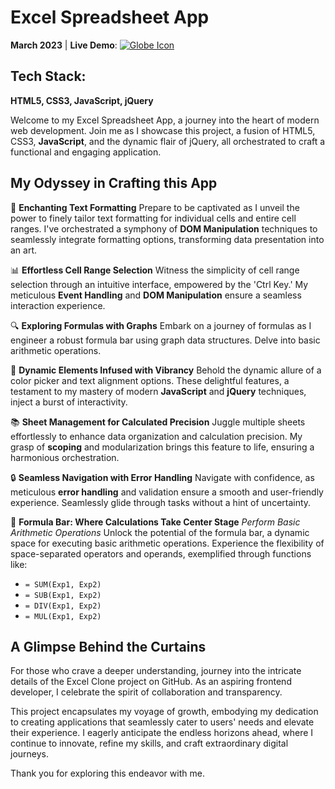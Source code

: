 # Excel Spreadsheet App 
**March 2023** | **Live Demo**: [![Globe Icon](https://img.icons8.com/doodle/48/000000/globe.png)](https://anirudhapatil-1.github.io/Excel-Clone/)





## Tech Stack:
**HTML5, CSS3, JavaScript, jQuery**

Welcome to my Excel Spreadsheet App, a journey into the heart of modern web development. Join me as I showcase this project, a fusion of HTML5, CSS3, **JavaScript**, and the dynamic flair of jQuery, all orchestrated to craft a functional and engaging application.

## My Odyssey in Crafting this App

🎨 **Enchanting Text Formatting** Prepare to be captivated as I unveil the power to finely tailor text formatting for individual cells and entire cell ranges. I've orchestrated a symphony of **DOM Manipulation** techniques to seamlessly integrate formatting options, transforming data presentation into an art.

📊 **Effortless Cell Range Selection** Witness the simplicity of cell range selection through an intuitive interface, empowered by the 'Ctrl Key.' My meticulous **Event Handling** and **DOM Manipulation** ensure a seamless interaction experience.

🔍 **Exploring Formulas with Graphs** Embark on a journey of formulas as I engineer a robust formula bar using graph data structures. Delve into basic arithmetic operations.

🌈 **Dynamic Elements Infused with Vibrancy** Behold the dynamic allure of a color picker and text alignment options. These delightful features, a testament to my mastery of modern **JavaScript** and **jQuery** techniques, inject a burst of interactivity.

📚 **Sheet Management for Calculated Precision** Juggle multiple sheets effortlessly to enhance data organization and calculation precision. My grasp of **scoping** and modularization brings this feature to life, ensuring a harmonious orchestration.

🔒 **Seamless Navigation with Error Handling** Navigate with confidence, as meticulous **error handling** and validation ensure a smooth and user-friendly experience. Seamlessly glide through tasks without a hint of uncertainty.

🔢 **Formula Bar: Where Calculations Take Center Stage**
*Perform Basic Arithmetic Operations* Unlock the potential of the formula bar, a dynamic space for executing basic arithmetic operations. Experience the flexibility of space-separated operators and operands, exemplified through functions like:

- `= SUM(Exp1, Exp2)`
- `= SUB(Exp1, Exp2)`
- `= DIV(Exp1, Exp2)`
- `= MUL(Exp1, Exp2)`

## A Glimpse Behind the Curtains

For those who crave a deeper understanding, journey into the intricate details of the Excel Clone project on GitHub. As an aspiring frontend developer, I celebrate the spirit of collaboration and transparency.

This project encapsulates my voyage of growth, embodying my dedication to creating applications that seamlessly cater to users' needs and elevate their experience. I eagerly anticipate the endless horizons ahead, where I continue to innovate, refine my skills, and craft extraordinary digital journeys.

Thank you for exploring this endeavor with me.
